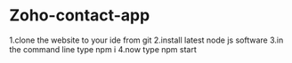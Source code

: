 # Zoho-contact-app
1.clone the website to your ide from git
2.install latest node js software
3.in the command line type npm i
4.now type npm start
